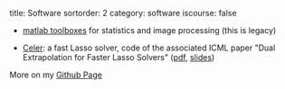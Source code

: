 title: Software
sortorder: 2
category: software
iscourse: false

- [matlab toolboxes](http://josephsalmon.eu/code/index_codes.php) for statistics and image processing (this is legacy)

- [Celer](https://mathurinm.github.io/celer/): a fast Lasso solver, code of the associated ICML paper "Dual Extrapolation for Faster Lasso Solvers" ([pdf](https://arxiv.org/abs/1802.07481), [slides](http://localhost/talks/UBC.pdf))

More on my [Github Page](http://github.com/josephsalmon)

